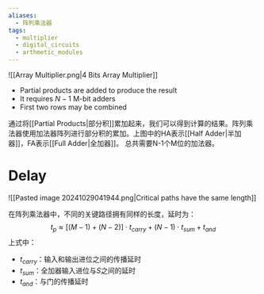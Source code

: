 ```yaml
---
aliases:
  - 阵列乘法器
tags:
  - multiplier
  - digital_circuits
  - arthmetic_modules
---
```

![[Array Multiplier.png|4 Bits Array Multiplier]]

- Partial products are added to produce the result
- It requires $N-1$ M-bit adders
- First two rows may be combined

通过将[[Partial Products|部分积]]累加起来，我们可以得到计算的结果。阵列乘法器使用加法器阵列进行部分积的累加。上图中的HA表示[[Half Adder|半加器]]，FA表示[[Full Adder|全加器]]。
总共需要N-1个M位的加法器。

# Delay

![[Pasted image 20241029041944.png|Critical paths have the same length]]

在阵列乘法器中，不同的关键路径拥有同样的长度，延时为：
$$t_p\approx [(M-1)+(N-2)]\cdot t_{carry}+(N-1)\cdot t_{sum}+t_{and}$$上式中：
- $t_{carry}$：输入和输出进位之间的传播延时
- $t_{sum}$：全加器输入进位与$S$之间的延时
- $t_{and}$：与门的传播延时
